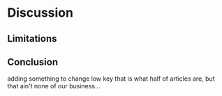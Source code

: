 # Discussion
## Limitations
## Conclusion
adding something to change
low key that is what half of articles are, but that ain't none of our business...
